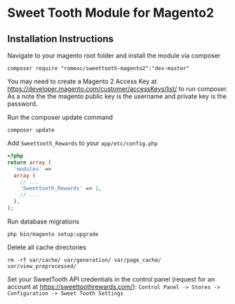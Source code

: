# Sweet Tooth Module for Magento2

## Installation Instructions

Navigate to your magento root folder and install the module via composer
```
composer require "romeoc/sweettooth-magento2":"dev-master"
```

You may need to create a Magento 2 Access Key at https://developer.magento.com/customer/accessKeys/list/
to run composer. As a note the the magento public key is the username and private key is the password.

Run the composer update command
```
composer update
```

Add `Sweettooth_Rewards` to your `app/etc/config.php`
```php
<?php
return array (
  'modules' => 
  array (
    // ...
    'Sweettooth_Rewards' => 1,
    // ...
  ),
);
```

Run database migrations
```
php bin/magento setup:upgrade
```

Delete all cache directories
```
rm -rf var/cache/ var/generation/ var/page_cache/ var/view_preprocessed/ 
```

Set your SweetTooth API credentials in the control panel (request for an account at https://sweettoothrewards.com/):
`Control Panel -> Stores -> Configuration -> Sweet Tooth Settings`
